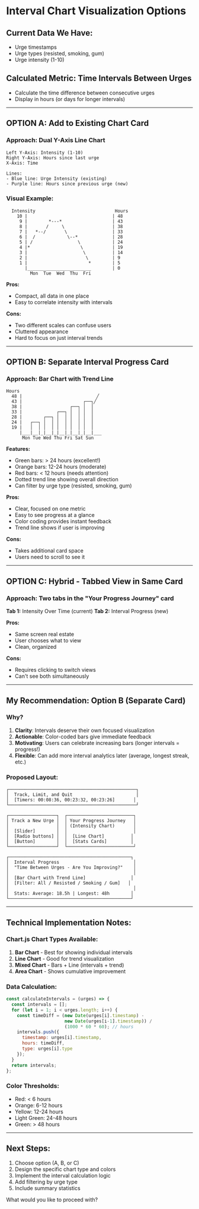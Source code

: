 # Interval Chart Visualization Options

## Current Data We Have:
- Urge timestamps
- Urge types (resisted, smoking, gum)
- Urge intensity (1-10)

## Calculated Metric: Time Intervals Between Urges
- Calculate the time difference between consecutive urges
- Display in hours (or days for longer intervals)

---

## OPTION A: Add to Existing Chart Card
### Approach: Dual Y-Axis Line Chart
```
Left Y-Axis: Intensity (1-10)
Right Y-Axis: Hours since last urge
X-Axis: Time

Lines:
- Blue line: Urge Intensity (existing)
- Purple line: Hours since previous urge (new)
```

### Visual Example:
```
  Intensity                              Hours
    10 |                                | 48
     9 |        *---*                   | 43
     8 |       /     \                  | 38
     7 |   *--/       \                 | 33
     6 |  /            \--*             | 28
     5 | /                 \            | 24
     4 |*                   \           | 19
     3 |                     \          | 14
     2 |                      \         | 9
     1 |                       *        | 5
       |________________________        | 0
         Mon  Tue  Wed  Thu  Fri
```

**Pros:**
- Compact, all data in one place
- Easy to correlate intensity with intervals

**Cons:**
- Two different scales can confuse users
- Cluttered appearance
- Hard to focus on just interval trends

---

## OPTION B: Separate Interval Progress Card
### Approach: Bar Chart with Trend Line

```
Hours
  48 |                            ╱
  43 |                       ┌──┐╱
  38 |                  ┌──┐ │  │
  33 |             ┌──┐ │  │ │  │
  28 |        ┌──┐ │  │ │  │ │  │
  24 |   ┌──┐ │  │ │  │ │  │ │  │
  19 |   │  │ │  │ │  │ │  │ │  │
     |___|__|_|__|_|__|_|__|_|__|___
      Mon Tue Wed Thu Fri Sat Sun
```

**Features:**
- Green bars: > 24 hours (excellent!)
- Orange bars: 12-24 hours (moderate)
- Red bars: < 12 hours (needs attention)
- Dotted trend line showing overall direction
- Can filter by urge type (resisted, smoking, gum)

**Pros:**
- Clear, focused on one metric
- Easy to see progress at a glance
- Color coding provides instant feedback
- Trend line shows if user is improving

**Cons:**
- Takes additional card space
- Users need to scroll to see it

---

## OPTION C: Hybrid - Tabbed View in Same Card
### Approach: Two tabs in the "Your Progress Journey" card

**Tab 1:** Intensity Over Time (current)
**Tab 2:** Interval Progress (new)

**Pros:**
- Same screen real estate
- User chooses what to view
- Clean, organized

**Cons:**
- Requires clicking to switch views
- Can't see both simultaneously

---

## My Recommendation: **Option B (Separate Card)**

### Why?
1. **Clarity**: Intervals deserve their own focused visualization
2. **Actionable**: Color-coded bars give immediate feedback
3. **Motivating**: Users can celebrate increasing bars (longer intervals = progress!)
4. **Flexible**: Can add more interval analytics later (average, longest streak, etc.)

### Proposed Layout:
```
┌────────────────────────────────────────────────┐
│  Track, Limit, and Quit                        │
│  [Timers: 00:08:36, 00:23:32, 00:23:26]       │
└────────────────────────────────────────────────┘

┌──────────────────┐  ┌─────────────────────────┐
│ Track a New Urge │  │ Your Progress Journey   │
│                  │  │ (Intensity Chart)       │
│  [Slider]        │  │                         │
│  [Radio buttons] │  │  [Line Chart]          │
│  [Button]        │  │  [Stats Cards]         │
└──────────────────┘  └─────────────────────────┘

┌──────────────────────────────────────────────┐
│  Interval Progress                            │
│  "Time Between Urges - Are You Improving?"    │
│                                               │
│  [Bar Chart with Trend Line]                 │
│  [Filter: All / Resisted / Smoking / Gum]   │
│                                               │
│  Stats: Average: 18.5h | Longest: 48h        │
└──────────────────────────────────────────────┘
```

---

## Technical Implementation Notes:

### Chart.js Chart Types Available:
1. **Bar Chart** - Best for showing individual intervals
2. **Line Chart** - Good for trend visualization
3. **Mixed Chart** - Bars + Line (intervals + trend)
4. **Area Chart** - Shows cumulative improvement

### Data Calculation:
```javascript
const calculateIntervals = (urges) => {
  const intervals = [];
  for (let i = 1; i < urges.length; i++) {
    const timeDiff = (new Date(urges[i].timestamp) - 
                      new Date(urges[i-1].timestamp)) / 
                      (1000 * 60 * 60); // hours
    intervals.push({
      timestamp: urges[i].timestamp,
      hours: timeDiff,
      type: urges[i].type
    });
  }
  return intervals;
};
```

### Color Thresholds:
- Red: < 6 hours
- Orange: 6-12 hours  
- Yellow: 12-24 hours
- Light Green: 24-48 hours
- Green: > 48 hours

---

## Next Steps:
1. Choose option (A, B, or C)
2. Design the specific chart type and colors
3. Implement the interval calculation logic
4. Add filtering by urge type
5. Include summary statistics

What would you like to proceed with?
